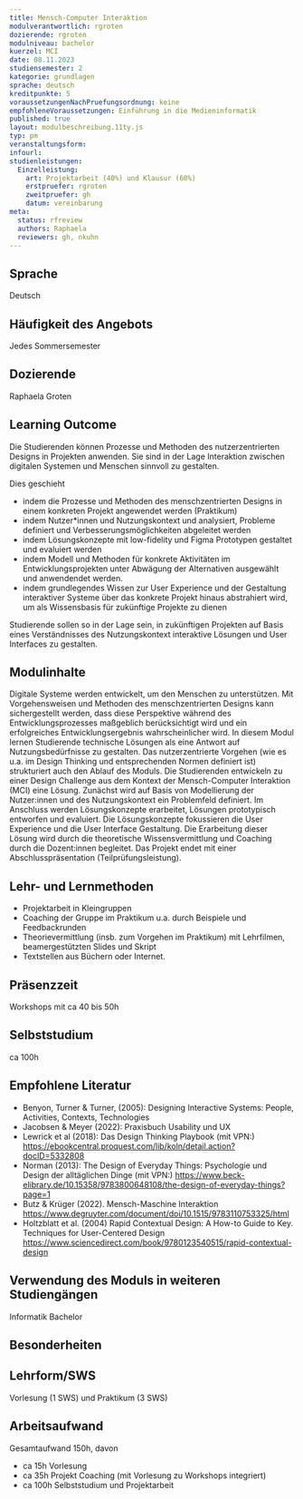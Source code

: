 ```yaml
---
title: Mensch-Computer Interaktion
modulverantwortlich: rgroten
dozierende: rgroten
modulniveau: bachelor
kuerzel: MCI
date: 08.11.2023
studiensemester: 2
kategorie: grundlagen
sprache: deutsch
kreditpunkte: 5
voraussetzungenNachPruefungsordnung: keine
empfohleneVoraussetzungen: Einführung in die Medieninformatik
published: true
layout: modulbeschreibung.11ty.js
typ: pm
veranstaltungsform: 
infourl: 
studienleistungen:
  Einzelleistung:
    art: Projektarbeit (40%) und Klausur (60%)
    erstpruefer: rgroten
    zweitpruefer: gh
    datum: vereinbarung
meta:
  status: rfreview    
  authors: Raphaela
  reviewers: gh, nkuhn
---
```


## Sprache
Deutsch

## Häufigkeit des Angebots
Jedes Sommersemester

## Dozierende
Raphaela Groten

## Learning Outcome
Die Studierenden können Prozesse und Methoden des nutzerzentrierten Designs in Projekten anwenden. Sie sind in der Lage Interaktion zwischen digitalen Systemen und Menschen sinnvoll zu gestalten. 

Dies geschieht
- indem die Prozesse und Methoden des menschzentrierten Designs in einem konkreten Projekt angewendet werden (Praktikum)
- indem Nutzer*innen und Nutzungskontext und analysiert, Probleme definiert und Verbesserungsmöglichkeiten abgeleitet werden
- indem Lösungskonzepte mit low-fidelity und Figma Prototypen gestaltet und evaluiert werden
- indem Modell und Methoden für konkrete Aktivitäten im Entwicklungsprojekten unter Abwägung der Alternativen ausgewählt und anwendendet werden. 
- indem grundlegendes Wissen zur User Experience und der Gestaltung interaktiver Systeme über das konkrete Projekt hinaus abstrahiert wird, um als Wissensbasis für zukünftige Projekte zu dienen

Studierende sollen so in der Lage sein, in zukünftigen Projekten auf Basis eines Verständnisses des Nutzungskontext interaktive Lösungen und User Interfaces zu gestalten. 


## Modulinhalte
Digitale Systeme werden entwickelt, um den Menschen zu unterstützen. Mit Vorgehensweisen und Methoden des menschzentrierten Designs kann sichergestellt werden, dass diese Perspektive während des Entwicklungsprozesses maßgeblich berücksichtigt wird und ein erfolgreiches Entwicklungsergebnis wahrscheinlicher wird. 
In diesem Modul lernen Studierende technische Lösungen als eine Antwort auf Nutzungsbedürfnisse zu gestalten. Das nutzerzentrierte Vorgehen (wie es u.a. im Design Thinking und entsprechenden Normen definiert ist) strukturiert auch den Ablauf des Moduls.
Die Studierenden entwickeln zu einer Design Challenge aus dem Kontext der Mensch-Computer Interaktion (MCI) eine Lösung.  Zunächst wird auf Basis von Modellierung der Nutzer:innen und des Nutzungskontext ein Problemfeld definiert. Im Anschluss werden Lösungskonzepte erarbeitet, Lösungen prototypisch entworfen und evaluiert. Die Lösungskonzepte fokussieren die User Experience und die User Interface Gestaltung.
Die Erarbeitung dieser Lösung wird durch die theoretische Wissensvermittlung und Coaching durch die Dozent:innen begleitet. Das Projekt endet mit einer Abschlusspräsentation (Teilprüfungsleistung).  


## Lehr- und Lernmethoden
- Projektarbeit in Kleingruppen
- Coaching der Gruppe im Praktikum u.a. durch Beispiele und Feedbackrunden
- Theorievermittlung (insb. zum Vorgehen im Praktikum) mit Lehrfilmen, beamergestützten Slides und Skript
- Textstellen aus Büchern oder Internet.


## Präsenzzeit
Workshops mit ca 40 bis 50h

## Selbststudium
ca 100h

## Empfohlene Literatur
- Benyon, Turner & Turner, (2005): Designing Interactive Systems: People, Activities, Contexts, Technologies
- Jacobsen & Meyer (2022): Praxisbuch Usability und UX
- Lewrick et al (2018): Das Design Thinking Playbook (mit VPN:) https://ebookcentral.proquest.com/lib/koln/detail.action?docID=5332808
- Norman (2013): The Design of Everyday Things: Psychologie und Design der alltäglichen Dinge (mit VPN:) https://www.beck-elibrary.de/10.15358/9783800648108/the-design-of-everyday-things?page=1
- Butz & Krüger (2022). Mensch-Maschine Interaktion https://www.degruyter.com/document/doi/10.1515/9783110753325/html
- Holtzblatt et al. (2004) Rapid Contextual Design: A How-to Guide to Key. Techniques for User-Centered Design  https://www.sciencedirect.com/book/9780123540515/rapid-contextual-design


## Verwendung des Moduls in weiteren Studiengängen
Informatik Bachelor

## Besonderheiten


## Lehrform/SWS
Vorlesung (1 SWS) und Praktikum (3 SWS)

## Arbeitsaufwand
Gesamtaufwand 150h, davon 

- ca 15h Vorlesung 
- ca 35h Projekt Coaching (mit Vorlesung zu Workshops integriert) 
- ca 100h Selbststudium und Projektarbeit



<!---
## Angestrebte Lernergebnisse
* Die Studierenden erwerben Grundkenntnisse in kognitions-, arbeits- und organisations-psychologischen Grundkonzepten und können diese auf Problemstellungen im Kontext der Mensch-Computer Interaktion anwenden. 
* Die Studierenden kennen Modelle, Methoden, Arbeits- und Dokumentationstechniken der Mensch-Computer Interaktion, können sie anwenden, kritisch diskutieren und für konkrete Aktivitäten in Entwicklungsprojekten unter Abwägung der Alternativen auswählen. 
* Sie kennen relevante internationale Normen und Standards, können sie anwenden und erarbeitete Ergebnisse kritisch diskutieren und einordnen.
* Sie kennen methodische Ansätze benutzer- oder benutzungsorientierter Entwicklungsprozesse und können diese systematisch und iterativ auf die Konzeption, Realisation, Evaluation und das Redesign von interaktiven Systemen anwenden. 
* Zudem kennen sie Konzepte und Vorgehensmodelle für die Integration von Software- und Usability Engineering in einem Gesamtprozess und können diese in Entwicklungsprojekten anwenden. 
* Die Studierenden erlangen die Fähigkeit zum fachlichen Diskurs.


## Inhalt

- kognitionspsychologische Grundlagen
- Benutzermodellierung
- Tätigkeitsmodellierung
- Spezifikationsformen für Nutzungskontexte
- Spezifikation von Nutzungsanforderungen
- Interaktionsmodelle
- Interaktionsmodalitäten und –kodalitäten
- Vorgehensmodelle (human-centered, usability-engineering, usage-centered design)
- Design-Prinzipien, -Pattern, -Guidelines, -Styleguides
- Prototyping und Sketching
- Evaluation

## Medienformen
* Beamergestützte Vorlesung
* Case Studies
* Lehrfilme

## Literatur
- Dix, A.; Finlay, J.; Abowd, G. & Beale, R.: Human-Computer Interaction. Harlow, Pearson, 2004 (3rd ed.),
- Benyon, D., Turner, S. Turner, P.  Designing Interactive Systems: People, Activities, Contexts, Technologies, Addison Wesley, 2005,
- Anderson, J.R.: Kognitive Psychologie. Heidelberg, Springer, 2001 (3. Auflage).
- Beyer H. & Holtzblatt K.: Contextual Design: Defining Customer-Centered Systems. San Francisco Morgan Kaufmann, 1997.
- Cockburn, A.: Writing Effective Use Cases. Boston, Addison-Wesley, 2000.
- Constantine, L.; Lockwood, L.: Software for Use, ACM Press, 1999.
- Dumas, J.S. & Redish, J.C.: A Practical Guide to Usability Testing. Exter, Intellect Books, 1999 (rev. edition).
- Hacker, W.: Allgemeine Arbeitspsychologie. Bern, Huber, 1998.
- Hackos, J. & Redish, J.: User and Task Analysis for Interface Design. New York, Wiley, 1998.
- Holtzblatt K.; Wendell, J.B. & Wood, S.: Rapid Contextual Design. A How-to Guide to Key Techniques for User-Centered Design. San Francisco, Morgan Kaufmann, 2005.
- Johnson, J.: GUI Bloopers. San Francisco, Morgan Kaufmann, 2000.
- Kulak, D. & Guiney, E.: Use Cases. Requirements in Context. Boston, Addison-Wesley, 2000.
- Mayhew, D.: The Usability Engineering Lifecycle. A Practitioner´s Handbook for User Interface Design. San Francisco: Morgan Kaufmann, 1999.
- Nielsen, J. & Mack, R.L. (eds.): Usability Inspection Methods. NewYork, Wiley, 1994.
- Preece, J; Rogers, Y. & Sharp, H.: Interaction Design. Beyond Human-Computer Interaction. NewYork, Wiley, 2002.
- Rosson, M.B. & Carroll, J.M.: Usability Engineering. Scenario-Based Development of Human-Computer Interaction. San Francisco, Morgan Kaufmann, 2002.
- Snyder, C: Paper Prototyping. San Francisco, Morgan Kaufmann, 2003.
- Ulich, E.: Arbeitspsychologie. Stuttgart, Schäffer-Poeschel, 2001 (5.Auflage).

--->
